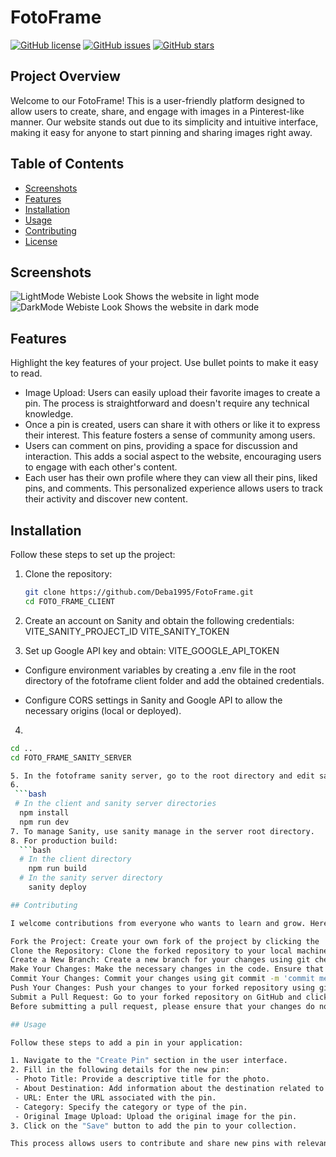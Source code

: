 # FotoFrame

[![GitHub license](https://img.shields.io/github/license/Deba1995/FotoFrame)](https://github.com/Deba1995/FotoFrame/blob/main/LICENSE)
[![GitHub issues](https://img.shields.io/github/issues/Deba1995/FotoFrame)](https://github.com/Deba1995/FotoFrame/issues)
[![GitHub stars](https://img.shields.io/github/stars/Deba1995/FotoFrame)](https://github.com/Deba1995/FotoFrame/stargazers)

## Project Overview
Welcome to our FotoFrame! This is a user-friendly platform designed to allow users to create, share, and engage with images in a Pinterest-like manner. Our website stands out due to its simplicity and intuitive interface, making it easy for anyone to start pinning and sharing images right away.

## Table of Contents

- [Screenshots](#screenshots)
- [Features](#features)
- [Installation](#installation)
- [Usage](#usage)
- [Contributing](#contributing)
- [License](#license)

## Screenshots
![LightMode Webiste Look](https://github.com/Deba1995/FotoFrame/assets/38239468/64f7dffd-2c0f-4f70-971d-d22a9560ff6f)
Shows the website in light mode
![DarkMode Webiste Look](https://github.com/Deba1995/FotoFrame/assets/38239468/e8165b92-f7c1-4dc5-808a-aa29168d03c0)
Shows the website in dark mode

## Features

Highlight the key features of your project. Use bullet points to make it easy to read.

- Image Upload: Users can easily upload their favorite images to create a pin. The process is straightforward and doesn't require any technical knowledge.
- Once a pin is created, users can share it with others or like it to express their interest. This feature fosters a sense of community among users.
- Users can comment on pins, providing a space for discussion and interaction. This adds a social aspect to the website, encouraging users to engage with each other's content.
- Each user has their own profile where they can view all their pins, liked pins, and comments. This personalized experience allows users to track their activity and discover new content.

## Installation

Follow these steps to set up the project:

1. Clone the repository:

   ```bash
   git clone https://github.com/Deba1995/FotoFrame.git
   cd FOTO_FRAME_CLIENT

2. Create an account on Sanity and obtain the following credentials:
   VITE_SANITY_PROJECT_ID
   VITE_SANITY_TOKEN
3. Set up Google API key and obtain:
   VITE_GOOGLE_API_TOKEN
   
 - Configure environment variables by creating a .env file in the root directory of the fotoframe client folder and add the obtained credentials.

 - Configure CORS settings in Sanity and Google API to allow the necessary origins (local or deployed).

4.
  ```bash
  cd ..
  cd FOTO_FRAME_SANITY_SERVER
  
5. In the fotoframe sanity server, go to the root directory and edit sanity.config.js with the required information. Refer to Sanity documentation for details.
6.
   ```bash
   # In the client and sanity server directories
    npm install
    npm run dev
7. To manage Sanity, use sanity manage in the server root directory.
8. For production build:
    ```bash
    # In the client directory
      npm run build
    # In the sanity server directory
      sanity deploy

## Contributing

I welcome contributions from everyone who wants to learn and grow. Here are some guidelines to help you get started:

Fork the Project: Create your own fork of the project by clicking the 'Fork' button at the top right corner of the repository page.
Clone the Repository: Clone the forked repository to your local machine using git clone https://github.com/your-username/repository-name.
Create a New Branch: Create a new branch for your changes using git checkout -b branch-name.
Make Your Changes: Make the necessary changes in the code. Ensure that your changes adhere to the existing coding style and conventions.
Commit Your Changes: Commit your changes using git commit -m 'commit message'. Be sure to write a clear and concise commit message explaining the changes you made.
Push Your Changes: Push your changes to your forked repository using git push origin branch-name.
Submit a Pull Request: Go to your forked repository on GitHub and click the 'New pull request' button. Fill in the necessary details and submit your pull request.
Before submitting a pull request, please ensure that your changes do not break any existing functionality. I appreciate your contribution and look forward to seeing your changes merged into the main project.

## Usage

Follow these steps to add a pin in your application:

1. Navigate to the "Create Pin" section in the user interface.
2. Fill in the following details for the new pin:
   - Photo Title: Provide a descriptive title for the photo.
   - About Destination: Add information about the destination related to the pin.
   - URL: Enter the URL associated with the pin.
   - Category: Specify the category or type of the pin.
   - Original Image Upload: Upload the original image for the pin.
3. Click on the "Save" button to add the pin to your collection.

This process allows users to contribute and share new pins with relevant information about destinations. Feel free to customize the instructions based on your actual user interface and features.



  
